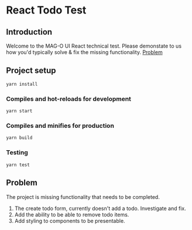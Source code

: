 # React Todo Test

## Introduction

Welcome to the MAG-O UI React technical test.
Please demonstate to us how you'd typically solve & fix the missing functionality. [Problem](#problem)

## Project setup

```
yarn install
```

### Compiles and hot-reloads for development

```
yarn start
```

### Compiles and minifies for production

```
yarn build
```

### Testing

```
yarn test
```

## Problem

The project is missing functionality that needs to be completed.

1. The create todo form, currently doesn't add a todo. Investigate and fix.
2. Add the ability to be able to remove todo items.
3. Add styling to components to be presentable.
